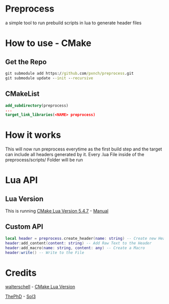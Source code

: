 # Preprocess
a simple tool to run prebuild scripts in lua to generate header files

# How to use - CMake
## Get the Repo
```cmd
git submodule add https://github.com/pxnch/preprocess.git
git submodule update --init --recursive
```
## CMakeList
```cmake
add_subdirectory(preprocess)
...
target_link_libraries(<NAME> preprocess)
```

# How it works
This will now run preprocess everytime as the first build step and the target can include all headers generated by it. 
Every .lua File inside of the preprocess/scripts/ Folder will be run

# Lua API
## Lua Version
This is running [CMake Lua Version 5.4.7](https://github.com/walterschell/Lua/tree/52674cd192943015b99f51225f8cf8a116aa7293) - [Manual](https://www.lua.org/manual/5.4/)
## Custom API
```lua
local header = preprocess.create_header(name: string) -- Create new Header Object
header:add_content(content: string) -- Add Raw Text to the Header
header:add_macro(name: string, content: any) -- Create a Macro
header:write() -- Write to the File
```

# Credits
[walterschell](https://github.com/walterschell) - [CMake Lua Version](https://github.com/walterschell/Lua)

[ThePhD](https://github.com/ThePhD) - [Sol3](https://github.com/ThePhD/sol2)

